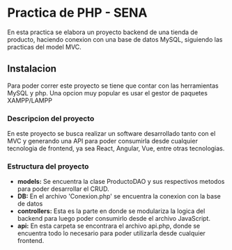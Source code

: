 # Practica de PHP - SENA
En esta practica se elabora un proyecto backend de una tienda de producto, haciendo conexion con una base de datos MySQL, siguiendo las practicas del model MVC.

## Instalacion
Para poder correr este proyecto se tiene que contar con las herramientas MySQL y php. Una opcion muy popular es usar el gestor de paquetes XAMPP/LAMPP

### Descripcion del proyecto
En este proyecto se busca realizar un software desarrollado tanto con el MVC y generando una API para poder consumirla desde cualquier tecnologia de frontend, ya sea React, Angular, Vue, entre otras tecnologias.

### Estructura del proyecto
+ **models:** Se encuentra la clase ProductoDAO y sus respectivos metodos para poder desarrollar el CRUD.
+ **DB:** En el archivo 'Conexion.php' se encuentra la conexion con la base de datos
+ **controllers:** Esta es la parte en donde se modulariza la logica del backend para luego poder consumirlo desde el archivo JavaScript.
+ **api:** En esta carpeta se encontrara el archivo api.php, donde se encuentra todo lo necesario para poder utilizarla desde cualquier frontend.